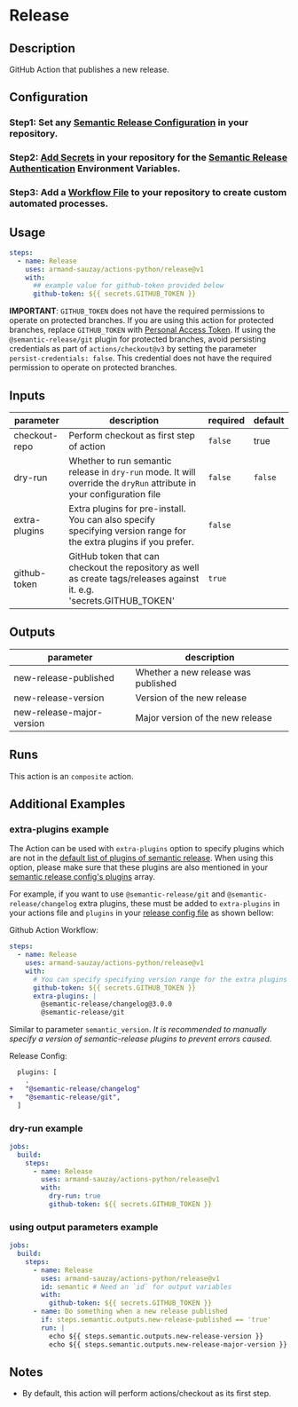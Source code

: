 # Release

## Description

GitHub Action that publishes a new release.

## Configuration

### Step1: Set any [Semantic Release Configuration](https://github.com/semantic-release/semantic-release/blob/master/docs/usage/configuration.md#configuration) in your repository.

### Step2: [Add Secrets](https://help.github.com/en/actions/configuring-and-managing-workflows/creating-and-storing-encrypted-secrets) in your repository for the [Semantic Release Authentication](https://github.com/semantic-release/semantic-release/blob/master/docs/usage/ci-configuration.md#authentication) Environment Variables.

### Step3: Add a [Workflow File](https://help.github.com/en/articles/workflow-syntax-for-github-actions) to your repository to create custom automated processes.

## Usage

```yaml
steps:
  - name: Release
    uses: armand-sauzay/actions-python/release@v1
    with:
      ## example value for github-token provided below
      github-token: ${{ secrets.GITHUB_TOKEN }}
```

**IMPORTANT**: `GITHUB_TOKEN` does not have the required permissions to operate on protected branches.
If you are using this action for protected branches, replace `GITHUB_TOKEN` with [Personal Access Token](https://help.github.com/en/github/authenticating-to-github/creating-a-personal-access-token-for-the-command-line). If using the `@semantic-release/git` plugin for protected branches, avoid persisting credentials as part of `actions/checkout@v3` by setting the parameter `persist-credentials: false`. This credential does not have the required permission to operate on protected branches.

## Inputs

| parameter     | description                                                                                                           | required | default |
| ------------- | --------------------------------------------------------------------------------------------------------------------- | -------- | ------- |
| checkout-repo | Perform checkout as first step of action                                                                              | `false`  | true    |
| dry-run       | Whether to run semantic release in `dry-run` mode. It will override the `dryRun` attribute in your configuration file | `false`  | `false` |
| extra-plugins | Extra plugins for pre-install. You can also specify specifying version range for the extra plugins if you prefer.     | `false`  |         |
| github-token  | GitHub token that can checkout the repository as well as create tags/releases against it. e.g. 'secrets.GITHUB_TOKEN' | `true`   |         |

## Outputs

| parameter                 | description                         |
| ------------------------- | ----------------------------------- |
| new-release-published     | Whether a new release was published |
| new-release-version       | Version of the new release          |
| new-release-major-version | Major version of the new release    |

## Runs

This action is an `composite` action.

## Additional Examples

### extra-plugins example

The Action can be used with `extra-plugins` option to specify plugins which are not in the [default list of plugins of semantic release](https://semantic-release.gitbook.io/semantic-release/usage/plugins#default-plugins). When using this option, please make sure that these plugins are also mentioned in your [semantic release config's plugins](https://semantic-release.gitbook.io/semantic-release/usage/configuration#plugins) array.

For example, if you want to use `@semantic-release/git` and `@semantic-release/changelog` extra plugins, these must be added to `extra-plugins` in your actions file and `plugins` in your [release config file](https://semantic-release.gitbook.io/semantic-release/usage/configuration#configuration-file) as shown bellow:

Github Action Workflow:

```yaml
steps:
  - name: Release
    uses: armand-sauzay/actions-python/release@v1
    with:
      # You can specify specifying version range for the extra plugins if you prefer.
      github-token: ${{ secrets.GITHUB_TOKEN }}
      extra-plugins: |
        @semantic-release/changelog@3.0.0
        @semantic-release/git
```

Similar to parameter `semantic_version`. _It is recommended to manually specify a version of semantic-release plugins to prevent errors caused._

Release Config:

```diff
  plugins: [
    .
+   "@semantic-release/changelog"
+   "@semantic-release/git",
  ]
```

### dry-run example

```yaml
jobs:
  build:
    steps:
      - name: Release
        uses: armand-sauzay/actions-python/release@v1
        with:
          dry-run: true
          github-token: ${{ secrets.GITHUB_TOKEN }}
```

### using output parameters example

```yaml
jobs:
  build:
    steps:
      - name: Release
        uses: armand-sauzay/actions-python/release@v1
        id: semantic # Need an `id` for output variables
        with:
          github-token: ${{ secrets.GITHUB_TOKEN }}
      - name: Do something when a new release published
        if: steps.semantic.outputs.new-release-published == 'true'
        run: |
          echo ${{ steps.semantic.outputs.new-release-version }}
          echo ${{ steps.semantic.outputs.new-release-major-version }}
```

## Notes

- By default, this action will perform actions/checkout as its first step.
